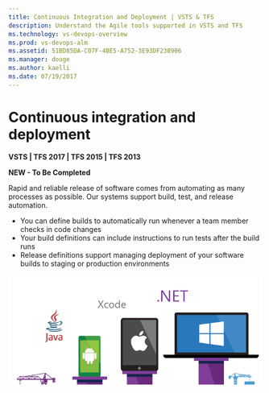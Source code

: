 ```yaml
---
title: Continuous Integration and Deployment | VSTS & TFS
description: Understand the Agile tools supported in VSTS and TFS 
ms.technology: vs-devops-overview 
ms.prod: vs-devops-alm
ms.assetid: 51BD85DA-C07F-4BE5-A752-3E93DF238906
ms.manager: douge
ms.author: kaelli
ms.date: 07/19/2017
---
```


# Continuous integration and deployment  

<b>VSTS | TFS 2017 | TFS 2015  | TFS 2013</b> 

**NEW - To Be Completed**
 

Rapid and reliable release of software comes from automating as many processes as possible. Our systems support build, test, and release automation. 

- You can define builds to automatically run whenever a team member checks in code changes 
- Your build definitions can include instructions to run tests after the build runs 
- Release definitions support managing deployment of your software builds to staging or production environments 

![Multiple platform continuous integration](../_img/multi-platform.png) 
